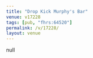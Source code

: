 ```yaml
---
title: "Drop Kick Murphy's Bar"
venue: v17228
tags: [pub, "fhrs:64520"]
permalink: /v/17228/
layout: venue
---
```

null